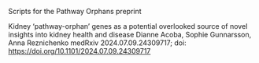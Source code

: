 Scripts for the Pathway Orphans preprint

Kidney ‘pathway-orphan’ genes as a potential overlooked source of novel insights into kidney health and disease
Dianne Acoba, Sophie Gunnarsson, Anna Reznichenko
medRxiv 2024.07.09.24309717; doi: https://doi.org/10.1101/2024.07.09.24309717
